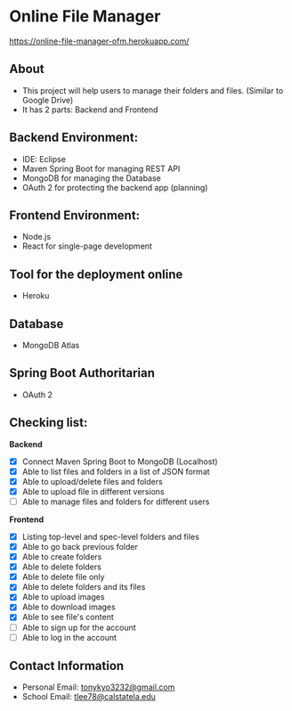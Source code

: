 # Online File Manager
https://online-file-manager-ofm.herokuapp.com/

## About
- This project will help users to manage their folders and files. (Similar to Google Drive)
- It has 2 parts: Backend and Frontend

## Backend Environment:
- IDE: Eclipse
- Maven Spring Boot for managing REST API
- MongoDB for managing the Database
- OAuth 2 for protecting the backend app (planning)

## Frontend Environment:
- Node.js
- React for single-page development

## Tool for the deployment online
- Heroku

## Database
- MongoDB Atlas

## Spring Boot Authoritarian
- OAuth 2 

## Checking list:
**Backend**
- [x] Connect Maven Spring Boot to MongoDB (Localhost)
- [x] Able to list files and folders in a list of JSON format
- [x] Able to upload/delete files and folders
- [x] Able to upload file in different versions
- [ ] Able to manage files and folders for different users

**Frontend**
- [x] Listing top-level and spec-level folders and files
- [x] Able to go back previous folder
- [x] Able to create folders
- [x] Able to delete folders
- [x] Able to delete file only
- [x] Able to delete folders and its files
- [x] Able to upload images
- [x] Able to download images
- [x] Able to see file's content
- [ ] Able to sign up for the account
- [ ] Able to log in the account

## Contact Information
- Personal Email: tonykyo3232@gmail.com
- School Email: tlee78@calstatela.edu